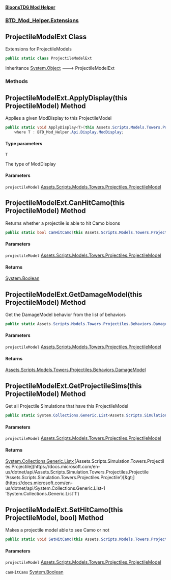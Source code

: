 #### [BloonsTD6 Mod Helper](README.md 'README')
### [BTD_Mod_Helper.Extensions](README.md#BTD_Mod_Helper.Extensions 'BTD_Mod_Helper.Extensions')

## ProjectileModelExt Class

Extensions for ProjectileModels

```csharp
public static class ProjectileModelExt
```

Inheritance [System.Object](https://docs.microsoft.com/en-us/dotnet/api/System.Object 'System.Object') &#129106; ProjectileModelExt
### Methods

<a name='BTD_Mod_Helper.Extensions.ProjectileModelExt.ApplyDisplay_T_(thisAssets.Scripts.Models.Towers.Projectiles.ProjectileModel)'></a>

## ProjectileModelExt.ApplyDisplay<T>(this ProjectileModel) Method

Applies a given ModDisplay to this ProjectileModel

```csharp
public static void ApplyDisplay<T>(this Assets.Scripts.Models.Towers.Projectiles.ProjectileModel projectileModel)
    where T : BTD_Mod_Helper.Api.Display.ModDisplay;
```
#### Type parameters

<a name='BTD_Mod_Helper.Extensions.ProjectileModelExt.ApplyDisplay_T_(thisAssets.Scripts.Models.Towers.Projectiles.ProjectileModel).T'></a>

`T`

The type of ModDisplay
#### Parameters

<a name='BTD_Mod_Helper.Extensions.ProjectileModelExt.ApplyDisplay_T_(thisAssets.Scripts.Models.Towers.Projectiles.ProjectileModel).projectileModel'></a>

`projectileModel` [Assets.Scripts.Models.Towers.Projectiles.ProjectileModel](https://docs.microsoft.com/en-us/dotnet/api/Assets.Scripts.Models.Towers.Projectiles.ProjectileModel 'Assets.Scripts.Models.Towers.Projectiles.ProjectileModel')

<a name='BTD_Mod_Helper.Extensions.ProjectileModelExt.CanHitCamo(thisAssets.Scripts.Models.Towers.Projectiles.ProjectileModel)'></a>

## ProjectileModelExt.CanHitCamo(this ProjectileModel) Method

Returns whether a projectile is able to hit Camo bloons

```csharp
public static bool CanHitCamo(this Assets.Scripts.Models.Towers.Projectiles.ProjectileModel projectileModel);
```
#### Parameters

<a name='BTD_Mod_Helper.Extensions.ProjectileModelExt.CanHitCamo(thisAssets.Scripts.Models.Towers.Projectiles.ProjectileModel).projectileModel'></a>

`projectileModel` [Assets.Scripts.Models.Towers.Projectiles.ProjectileModel](https://docs.microsoft.com/en-us/dotnet/api/Assets.Scripts.Models.Towers.Projectiles.ProjectileModel 'Assets.Scripts.Models.Towers.Projectiles.ProjectileModel')

#### Returns
[System.Boolean](https://docs.microsoft.com/en-us/dotnet/api/System.Boolean 'System.Boolean')

<a name='BTD_Mod_Helper.Extensions.ProjectileModelExt.GetDamageModel(thisAssets.Scripts.Models.Towers.Projectiles.ProjectileModel)'></a>

## ProjectileModelExt.GetDamageModel(this ProjectileModel) Method

Get the DamageModel behavior from the list of behaviors

```csharp
public static Assets.Scripts.Models.Towers.Projectiles.Behaviors.DamageModel GetDamageModel(this Assets.Scripts.Models.Towers.Projectiles.ProjectileModel projectileModel);
```
#### Parameters

<a name='BTD_Mod_Helper.Extensions.ProjectileModelExt.GetDamageModel(thisAssets.Scripts.Models.Towers.Projectiles.ProjectileModel).projectileModel'></a>

`projectileModel` [Assets.Scripts.Models.Towers.Projectiles.ProjectileModel](https://docs.microsoft.com/en-us/dotnet/api/Assets.Scripts.Models.Towers.Projectiles.ProjectileModel 'Assets.Scripts.Models.Towers.Projectiles.ProjectileModel')

#### Returns
[Assets.Scripts.Models.Towers.Projectiles.Behaviors.DamageModel](https://docs.microsoft.com/en-us/dotnet/api/Assets.Scripts.Models.Towers.Projectiles.Behaviors.DamageModel 'Assets.Scripts.Models.Towers.Projectiles.Behaviors.DamageModel')

<a name='BTD_Mod_Helper.Extensions.ProjectileModelExt.GetProjectileSims(thisAssets.Scripts.Models.Towers.Projectiles.ProjectileModel)'></a>

## ProjectileModelExt.GetProjectileSims(this ProjectileModel) Method

Get all Projectile Simulations that have this ProjectileModel

```csharp
public static System.Collections.Generic.List<Assets.Scripts.Simulation.Towers.Projectiles.Projectile> GetProjectileSims(this Assets.Scripts.Models.Towers.Projectiles.ProjectileModel projectileModel);
```
#### Parameters

<a name='BTD_Mod_Helper.Extensions.ProjectileModelExt.GetProjectileSims(thisAssets.Scripts.Models.Towers.Projectiles.ProjectileModel).projectileModel'></a>

`projectileModel` [Assets.Scripts.Models.Towers.Projectiles.ProjectileModel](https://docs.microsoft.com/en-us/dotnet/api/Assets.Scripts.Models.Towers.Projectiles.ProjectileModel 'Assets.Scripts.Models.Towers.Projectiles.ProjectileModel')

#### Returns
[System.Collections.Generic.List&lt;](https://docs.microsoft.com/en-us/dotnet/api/System.Collections.Generic.List-1 'System.Collections.Generic.List`1')[Assets.Scripts.Simulation.Towers.Projectiles.Projectile](https://docs.microsoft.com/en-us/dotnet/api/Assets.Scripts.Simulation.Towers.Projectiles.Projectile 'Assets.Scripts.Simulation.Towers.Projectiles.Projectile')[&gt;](https://docs.microsoft.com/en-us/dotnet/api/System.Collections.Generic.List-1 'System.Collections.Generic.List`1')

<a name='BTD_Mod_Helper.Extensions.ProjectileModelExt.SetHitCamo(thisAssets.Scripts.Models.Towers.Projectiles.ProjectileModel,bool)'></a>

## ProjectileModelExt.SetHitCamo(this ProjectileModel, bool) Method

Makes a projectile model able to see Camo or not

```csharp
public static void SetHitCamo(this Assets.Scripts.Models.Towers.Projectiles.ProjectileModel projectileModel, bool canHitCamo);
```
#### Parameters

<a name='BTD_Mod_Helper.Extensions.ProjectileModelExt.SetHitCamo(thisAssets.Scripts.Models.Towers.Projectiles.ProjectileModel,bool).projectileModel'></a>

`projectileModel` [Assets.Scripts.Models.Towers.Projectiles.ProjectileModel](https://docs.microsoft.com/en-us/dotnet/api/Assets.Scripts.Models.Towers.Projectiles.ProjectileModel 'Assets.Scripts.Models.Towers.Projectiles.ProjectileModel')

<a name='BTD_Mod_Helper.Extensions.ProjectileModelExt.SetHitCamo(thisAssets.Scripts.Models.Towers.Projectiles.ProjectileModel,bool).canHitCamo'></a>

`canHitCamo` [System.Boolean](https://docs.microsoft.com/en-us/dotnet/api/System.Boolean 'System.Boolean')